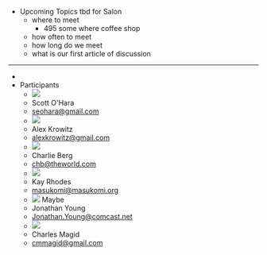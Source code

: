 - Upcoming Topics tbd for Salon
	- where to meet
		- 495 some where coffee shop
	- how often to meet
	- how long do we meet
	- what is our first article of discussion
- ----
-
- Participants
	- ![](https://lh3.googleusercontent.com/contacts/ANvYiodHc202xpBzr-2YNpqJkUJiw5Kg_EpGoV0RUuCG2Bxc6ILysuT-=s48-p)
	- Scott O'Hara
	- seohara@gmail.com
	- ![](https://lh3.googleusercontent.com/contacts/ANvYioc896UpK1gWKEeStpvMz3-DWYehrdDFA3a-rk8qExFLNAjfc54x=s48-p)
	- Alex Krowitz
	- alexkrowitz@gmail.com
	- ![](https://lh3.googleusercontent.com/a-/ACB-R5RyyCT1iYWvMfpl0Gb9p1fhmkNAMzMpBXnnyEjv=s48-p)
	- Charlie Berg
	- chb@theworld.com
	- ![](https://lh3.googleusercontent.com/contacts/ANvYiocs04U89TzNyUkRLPYlB8JAP6e_i8ahC8XIONsacG_YWo8HOTbY=s48-p)
	- Kay Rhodes
	- masukomi@masukomi.org
	- ![](https://lh3.googleusercontent.com/contacts/ANvYiodX6Y8MwzHCpL-xCDOrJA9hjQGJp-Ijm4okn8QomCikkj-cNu9W=s48-p) 
	  Maybe
	- Jonathan Young
	- Jonathan.Young@comcast.net
	- ![](https://lh3.googleusercontent.com/a/AGNmyxbejZzbxRB0lK__6H8Nk7CgykpytkMWFbPt1XtA0vM=s48-p)
	- Charles Magid
	- cmmagid@gmail.com